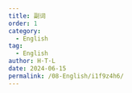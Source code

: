 ```yaml
---
title: 副词
order: 1
category:
  - English
tag:
  - English
author: H·T·L
date: 2024-06-15
permalink: /08-English/i1f9z4h6/
---
```

